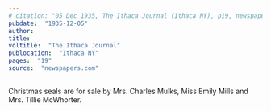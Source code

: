```yaml
---
# citation: "05 Dec 1935, The Ithaca Journal (Ithaca NY), p19, newspapers.com"
pubdate:  "1935-12-05"
author: 
title: 
voltitle:  "The Ithaca Journal"
publocation:  "Ithaca NY"
pages:  "19"
source:  "newspapers.com"
---
```

Christmas seals are for sale by Mrs. Charles Mulks, Miss Emily Mills and Mrs. Tillie McWhorter.
